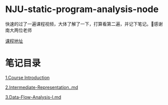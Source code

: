 # NJU-static-program-analysis-node

快速的过了一遍课程视频，大体了解了一下，打算看第二遍，并记下笔记。🙏感谢南大两位老师

[课程地址](https://pascal-group.bitbucket.io/teaching.html)

# 笔记目录

 [1.Course Introduction](./1.Course-Introduction.md)

 [2.Intermediate-Representation..md](./2.Intermediate-Representation..md)

 [3.Data-Flow-Analysis-I.md](./3.Data-Flow-Analysis-I.md)